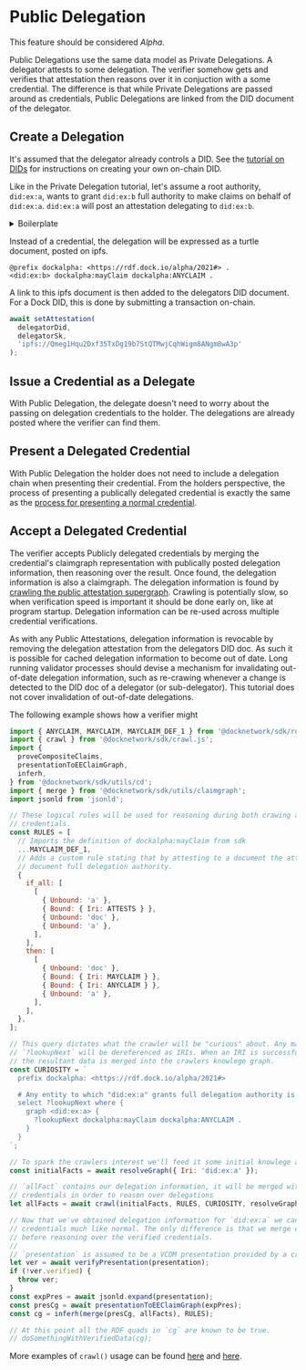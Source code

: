 # Public Delegation

This feature should be considered *Alpha*.

Public Delegations use the same data model as Private Delegations. A delegator attests to some delegation. The verifier somehow gets and verifies that attestation then reasons over it in conjuction with a some credential. The difference is that while Private Delegations are passed around as credentials, Public Delegations are linked from the DID document of the delegator.

## Create a Delegation

It's assumed that the delegator already controls a DID. See the [tutorial on DIDs](./tutorial_did.md) for instructions on creating your own on-chain DID.

Like in the Private Delegation tutorial, let's assume a root authority, `did:ex:a`, wants to grant `did:ex:b` full authority to make claims on behalf of `did:ex:a`. `did:ex:a` will post an attestation delegating to `did:ex:b`.

<details>
<summary>Boilerplate</summary>

```js
import { graphResolver } from '@docknetwork/sdk/crawl.js';
const { v4: uuidv4 } = require('uuid');

// A running ipfs node is required for crawling.
const ipfsUrl = 'http://localhost:5001';

function uuid() {
  return `uuid:${uuidv4()}`;
}

// Check out the Issuance, Presentation, Verification tutorial for info on signing
// credentials.
function signCredential(cred, issuer_secret) { ... }

// Check out the Issuance, Presentation, Verification tutorial for info on verifying
// VCDM presentations.
async function verifyPresentation(presentation) { ... }

// This function can be implemeted using setClaim().
// An example of setClaim() usage can be found here:
//  https://github.com/docknetwork/sdk/blob/master/tests/integration/did-basic.test.js
async function setAttestation(did, didKey, iri) { ... }

// See the DID resolver tutorial For information about implementing a documentLoader.
const documentLoader = ...;

const { createHelia } = await import('helia');
const { strings } = await import('@helia/strings');
const ipfsClient = strings(await createHelia(ipfsUrl));
const resolveGraph = graphResolver(ipfsClient, documentLoader);
```

</details>

Instead of a credential, the delegation will be expressed as a turtle document, posted on ipfs.

```turtle
@prefix dockalpha: <https://rdf.dock.io/alpha/2021#> .
<did:ex:b> dockalpha:mayClaim dockalpha:ANYCLAIM .
```

A link to this ipfs document is then added to the delegators DID document. For a Dock DID, this is done by submitting a transaction on-chain.

```js
await setAttestation(
  delegatorDid,
  delegatorSk,
  'ipfs://Qmeg1Hqu2Dxf35TxDg19b7StQTMwjCqhWigm8ANgm8wA3p'
);
```

## Issue a Credential as a Delegate

With Public Delegation, the delegate doesn't need to worry about the passing on delegation credentials to the holder. The delegations are already posted where the verifier can find them.

## Present a Delegated Credential

With Public Delegation the holder does not need to include a delegation chain when presenting their credential. From the holders perspective, the process of presenting a publically delegated credential is exactly the same as the [process for presenting a normal credential](./tutorial_ipv.md).

## Accept a Delegated Credential

The verifier accepts Publicly delegated credentials by merging the credential's claimgraph representation with publically posted delegation information, then reasoning over the result. Once found, the delegation information is also a claimgraph. The delegation information is found by [crawling the public attestation supergraph](./concepts_public_attestation.md#uses). Crawling is potentially slow, so when verification speed is important it should be done early on, like at program startup. Delegation information can be re-used across multiple credential verifications.

As with any Public Attestations, delegation information is revocable by removing the delegation attestation from the delegators DID doc. As such it is possible for cached delegation information to become out of date. Long running validator processes should devise a mechanism for invalidating out-of-date delegation information, such as re-crawing whenever a change is detected to the DID doc of a delegator (or sub-delegator). This tutorial does not cover invalidation of out-of-date delegations.

The following example shows how a verifier might

```js
import { ANYCLAIM, MAYCLAIM, MAYCLAIM_DEF_1 } from '@docknetwork/sdk/rdf-defs';
import { crawl } from '@docknetwork/sdk/crawl.js';
import {
  proveCompositeClaims,
  presentationToEEClaimGraph,
  inferh,
} from '@docknetwork/sdk/utils/cd';
import { merge } from '@docknetwork/sdk/utils/claimgraph';
import jsonld from 'jsonld';

// These logical rules will be used for reasoning during both crawing and verifiying
// credentials.
const RULES = [
  // Imports the definition of dockalpha:mayClaim from sdk
  ...MAYCLAIM_DEF_1,
  // Adds a custom rule stating that by attesting to a document the attester grants the
  // document full delegation authority.
  {
    if_all: [
      [
        { Unbound: 'a' },
        { Bound: { Iri: ATTESTS } },
        { Unbound: 'doc' },
        { Unbound: 'a' },
      ],
    ],
    then: [
      [
        { Unbound: 'doc' },
        { Bound: { Iri: MAYCLAIM } },
        { Bound: { Iri: ANYCLAIM } },
        { Unbound: 'a' },
      ],
    ],
  },
];

// This query dictates what the crawler will be "curious" about. Any matches to
// `?lookupNext` will be dereferenced as IRIs. When an IRI is successfully dereferenced
// the resultant data is merged into the crawlers knowlege graph.
const CURIOSITY = `
  prefix dockalpha: <https://rdf.dock.io/alpha/2021#>

  # Any entity to which "did:ex:a" grants full delegation authority is interesting.
  select ?lookupNext where {
    graph <did:ex:a> {
      ?lookupNext dockalpha:mayClaim dockalpha:ANYCLAIM .
    }
  }
`;

// To spark the crawlers interest we'll feed it some initial knowlege about did:ex:a .
const initialFacts = await resolveGraph({ Iri: 'did:ex:a' });

// `allFact` contains our delegation information, it will be merged with verified
// credentials in order to reason over delegations
let allFacts = await crawl(initialFacts, RULES, CURIOSITY, resolveGraph);

// Now that we've obtained delegation information for `did:ex:a` we can verify
// credentials much like normal. The only difference is that we merge claimgraphs
// before reasoning over the verified credentials.
//
// `presentation` is assumed to be a VCDM presentation provided by a credential holder
let ver = await verifyPresentation(presentation);
if (!ver.verified) {
  throw ver;
}
const expPres = await jsonld.expand(presentation);
const presCg = await presentationToEEClaimGraph(expPres);
const cg = inferh(merge(presCg, allFacts), RULES);

// At this point all the RDF quads in `cg` are known to be true.
// doSomethingWithVerifiedData(cg);
```

More examples of `crawl()` usage can be found [here](https://github.com/docknetwork/sdk/blob/master/tests/integration/crawl.test.js) and [here](https://github.com/docknetwork/sdk/blob/master/tests/unit/crawl.test.js).
